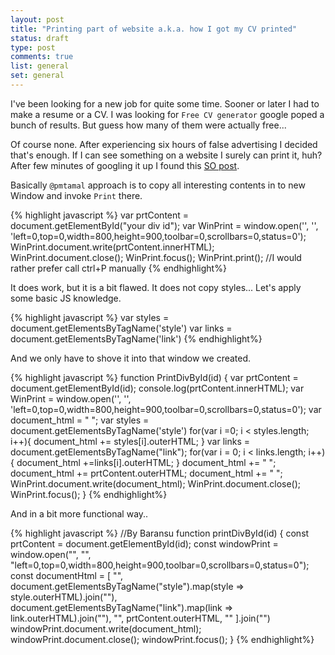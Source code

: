 ```yaml
---
layout: post
title: "Printing part of website a.k.a. how I got my CV printed"
status: draft
type: post
comments: true
list: general
set: general
---
```


I've been looking for a new job for quite some time. Sooner or later I had to make a resume or a CV. I was looking for `Free CV generator` google poped a bunch of results. But guess how many of them were actually free...

<!--more-->

Of course none. After experiencing six hours of false advertising I decided that's enough. If I can see something on a website I surely can print it, huh? After few minutes of googling it up I found this <a href="https://stackoverflow.com/questions/12997123/print-specific-part-of-webpage"> SO post</a>.

Basically `@pmtamal` approach is to copy all interesting contents in to new Window and invoke `Print` there.

{% highlight javascript %}
var prtContent = document.getElementById("your div id");
var WinPrint = window.open('', '', 'left=0,top=0,width=800,height=900,toolbar=0,scrollbars=0,status=0');
WinPrint.document.write(prtContent.innerHTML);
WinPrint.document.close();
WinPrint.focus();
WinPrint.print(); //I would rather prefer call ctrl+P manually
{% endhighlight%}

It does work, but it is a bit flawed. It does not copy styles... Let's apply some basic JS knowledge.

{% highlight javascript %}
var styles = document.getElementsByTagName('style')
var links = document.getElementsByTagName('link')
{% endhighlight%}

And we only have to shove it into that window we created.

{% highlight javascript %}
function PrintDivById(id) {
  var prtContent = document.getElementById(id);
  console.log(prtContent.innerHTML);
  var WinPrint = window.open('', '', 'left=0,top=0,width=800,height=900,toolbar=0,scrollbars=0,status=0');
  var document_html = "<html> <head>";
  var styles = document.getElementsByTagName('style')
  for(var i =0; i < styles.length; i++){
   	document_html += styles[i].outerHTML;
  }
  var links = document.getElementsByTagName("link");
  for(var i = 0; i < links.length; i++){
    document_html +=links[i].outerHTML;
  }
  document_html += "</head> <body>";
  document_html += prtContent.outerHTML;
  document_html += "</body> </html>";
  WinPrint.document.write(document_html);
  WinPrint.document.close();
  WinPrint.focus();
}
{% endhighlight%}

And in a bit more functional way..

{% highlight javascript %}
//By Baransu
function printDivById(id) {
  const prtContent = document.getElementById(id);
  const windowPrint = window.open("", "", "left=0,top=0,width=800,height=900,toolbar=0,scrollbars=0,status=0");
  const documentHtml = [
    "<html><head>",
    document.getElementsByTagName("style").map(style => style.outerHTML).join(""),
    document.getElementsByTagName("link").map(link => link.outerHTML).join(""),
    "</head><body>",
    prtContent.outerHTML,
    "</body></html>"
  ].join("")
  windowPrint.document.write(document_html);
  windowPrint.document.close();
  windowPrint.focus();
}
{% endhighlight%}
